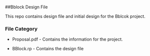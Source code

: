 ##Bblock Design File

This repo contains design file and initial design for the Bblcok project. 

### File Category

* Proposal.pdf - Contains the information for the project. 

* BBlock.rp - Contains the design file

